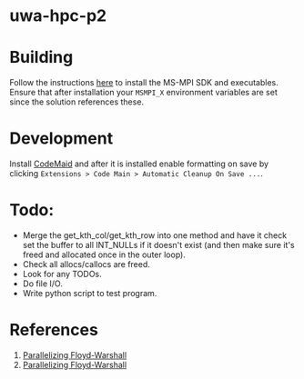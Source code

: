 # uwa-hpc-p2

# Building

Follow the instructions [here](https://blogs.technet.microsoft.com/windowshpc/2015/02/02/how-to-compile-and-run-a-simple-ms-mpi-program/) to install the MS-MPI SDK and executables. Ensure that after installation your `MSMPI_X` environment variables are set since the solution references these.

# Development

Install [CodeMaid](https://marketplace.visualstudio.com/items?itemName=SteveCadwallader.CodeMaid) and after it is installed enable formatting on save by clicking `Extensions > Code Main > Automatic Cleanup On Save ...`.

# Todo:

- Merge the get_kth_col/get_kth_row into one method and have it check set the buffer to all INT_NULLs if it doesn't exist (and then make sure it's freed and allocated once in the outer loop).
- Check all allocs/callocs are freed.
- Look for any TODOs.
- Do file I/O.
- Write python script to test program.

# References

1. [Parallelizing Floyd-Warshall](https://gkaracha.github.io/papers/floyd-warshall.pdf)
2. [Parallelizing Floyd-Warshall](https://en.wikipedia.org/wiki/Parallel_all-pairs_shortest_path_algorithm#Floyd_algorithm)
